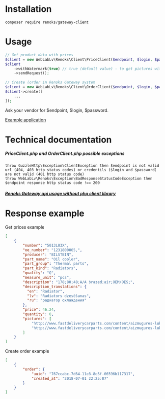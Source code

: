 # Installation
```
composer require renoks/gateway-client
```

# Usage
```php
// Get product data with prices
$client = new WebLabLv\Renoks\Client\PriceClient($endpoint, $login, $password);
$client
    ->withWatermark(true) // true (default value) - to get pictures with watermarks, false - without watermarks
    ->sendRequest();
    
// Create (order in Renoks Gateway system
$client = new WebLabLv\Renoks\Client\OrderClient($endpoint, $login, $password);
$client->create([ 
    ...
]);
```
Ask your vendor for $endpoint, $login, $password.

[Example application](https://github.com/renoks/gateway-client-example-app)

# Technical documentation

##### PriceClient.php and OrderClient.php possible exceptions
```
throw GuzzleHttp\Exception\ClientException then $endpoint is not valid url (404, 403 http status codes) or credentils ($login and $password) are not valid (401 http status code)
throw WebLabLv\Renoks\Exception\BadResponseStatusCodeException then $endpoint response http status code !== 200
```

##### [Renoks Gateway api usage without php client library](/doc/api-usage-without-php-lib.md)

# Response example
Get prices example
```json
[
    {
        "number": "5013L83X",
        "oe_number": "1231800065,",
        "producer": "BILSTEIN",
        "part_name": "Oil cooler",
        "part_group": "Thermal parts",
        "part_kind": "Radiators",
        "quality": "Q",
        "measure_unit": "pcs",
        "description": "178;80;48;A/A brazed;air;OEM/OES;",
        "description_translations": {
          "en": "Radiator",
          "lv": "Radiators dzesēšanas",
          "ru": "радиатор охлаждения"
        },
        "price": 46.24,
        "quantity": 0,
        "pictures": [
            "http://www.fastdeliverycarparts.com/content/aizmugures-lukturi/__750/32u188-e.jpg",
            "http://www.fastdeliverycarparts.com/content/aizmugures-lukturi/__750/32u188-e-1.jpg"
        ]
    }
]
```
Create order example
```json
[
    {
        "order": {
            "uuid": "767ccabc-7d64-11e8-8e5f-06596b117317",
            "created_at": "2018-07-01 22:25:07"        
        }
    }
]
```
